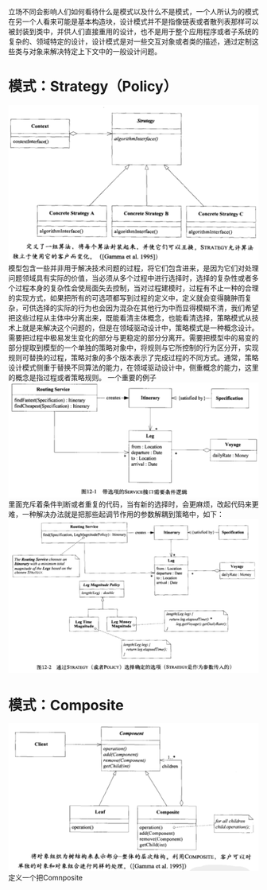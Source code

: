 立场不同会影响人们如何看待什么是模式以及什么不是模式，一个人所认为的模式在另一个人看来可能是基本构造块，设计模式并不是指像链表或者散列表那样可以被封装到类中，并供人们直接重用的设计，也不是用于整个应用程序或者子系统的复杂的、领域特定的设计，设计模式是对一些交互对象或者类的描述，通过定制这些类与对象来解决特定上下文中的一般设计问题。
# 模式：Strategy（Policy）
![策略设计模式](10/strategy.png)
模型包含一些并非用于解决技术问题的过程，将它们包含进来，是因为它们对处理问题领域具有实际的价值，当必须从多个过程中进行选择时，选择的复杂性或者多个过程本身的复杂性会使局面失去控制，当对过程建模时，过程有不止一种的合理的实现方式，如果把所有的可选项都写到过程的定义中，定义就会变得臃肿而复杂，可供选择的实际的行为也会因为混杂在其他行为中而显得模糊不清，我们希望把这些过程从主体中分离出来，既能看清主体概念，也能看清选择，策略模式从技术上就是来解决这个问题的，但是在领域驱动设计中，策略模式是一种概念设计。需要把过程中极易发生变化的部分与更稳定的部分分离开。需要把模型中的易变的部分提取到模型的一个单独的策略对象中，将规则与它所控制的行为区分开，实现规则可替换的过程，策略对象的多个版本表示了完成过程的不同方式。通常，策略设计模式侧重于替换不同算法的能力，在领域驱动设计中，侧重概念的能力，这里的概念是指过程或者策略规则。
一个重要的例子
![路线选择](10/routing.png)
里面充斥着条件判断或者重复的代码，当有新的选择时，会更麻烦，改起代码来更难，一种解决办法就是把那些起调节作用的参数解耦到策略中，如下：
![使用了策略模式的路线选择](10/routing-strategy.png)
# 模式：Composite
![组合设计模式](10/composite.png)
定义一个把Comnposite